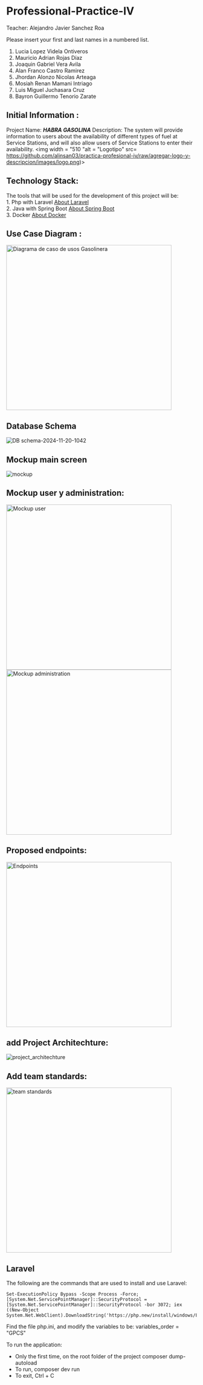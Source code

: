 # Professional-Practice-IV  

Teacher: Alejandro Javier Sanchez Roa

Please insert your first and last names in a numbered list.

1. Lucia Lopez Videla Ontiveros
2. Mauricio Adrian Rojas Díaz 
3. Joaquin Gabriel Vera Avila
4. Alan Franco Castro Ramirez
5. Jhordan Alonzo Nicolas Arteaga
6. Mosiah Renan Mamani Intriago
7. Luis Miguel Juchasara Cruz
8. Bayron Guillermo Tenorio Zarate

## Initial Information : 
Project Name: **_HABRA GASOLINA_**
Description: The system will provide information to users about the availability of different types of fuel at Service Stations, and will also allow users of Service Stations to enter their availability.
<img width = "510 "alt = "Logotipo" src= https://github.com/alinsan03/practica-profesional-iv/raw/agregar-logo-y-descripcion/images/logo.png)>

## Technology Stack:
The tools that will be used for the development of this project will be:<br>
    1. Php with Laravel <a href="https://laravel.com/"> About Laravel</a><br>
    2. Java with Spring Boot <a href="https://spring.io/projects/spring-boot"> About Spring Boot</a><br>
    3. Docker <a href="https://www.docker.com/"> About Docker</a><br>

## Use Case Diagram :

<img width="437" alt="Diagrama de caso de usos Gasolinera" src="https://github.com/user-attachments/assets/b6b4ebe6-9666-4dd2-9393-5fbffdd6ebcf">

## Database Schema

![DB schema-2024-11-20-1042](https://github.com/user-attachments/assets/d05c5e31-a849-4c00-8839-1098b57c794c)

## Mockup main screen

![mockup](https://github.com/user-attachments/assets/46338643-2ad0-4ca4-8a44-b337f481336d)

## Mockup user y administration:

<img width="437" alt="Mockup user" src="https://github.com/user-attachments/assets/e85bebb7-9b75-448c-b4d0-74f734b3ee7b">
<img width="437" alt="Mockup administration" src="https://github.com/user-attachments/assets/a8c85952-e9d2-464a-8c84-16c3343b5e88">

## Proposed endpoints:

<img width="437" alt="Endpoints" src="https://github.com/user-attachments/assets/8fe21a27-8539-4a64-9cb8-64c11438cdc0">

## add Project Architechture:

![project_architechture](https://github.com/user-attachments/assets/100eceba-9109-4138-98a9-df621101f04f)

## Add team standards:
<img width="437" alt="team standards" src="https://github.com/user-attachments/assets/4bcf6a03-eaef-4e9d-a163-9637f70e8c1c">

## Laravel
The following are the commands that are used to install and use Laravel:
```
Set-ExecutionPolicy Bypass -Scope Process -Force; [System.Net.ServicePointManager]::SecurityProtocol = [System.Net.ServicePointManager]::SecurityProtocol -bor 3072; iex ((New-Object System.Net.WebClient).DownloadString('https://php.new/install/windows/8.3'))
```
Find the file php.ini, and modify the variables to be: variables_order = "GPCS"

To run the application:
- Only the first time, on the root folder of the project  composer dump-autoload
- To run, composer dev run
- To exit, Ctrl + C
